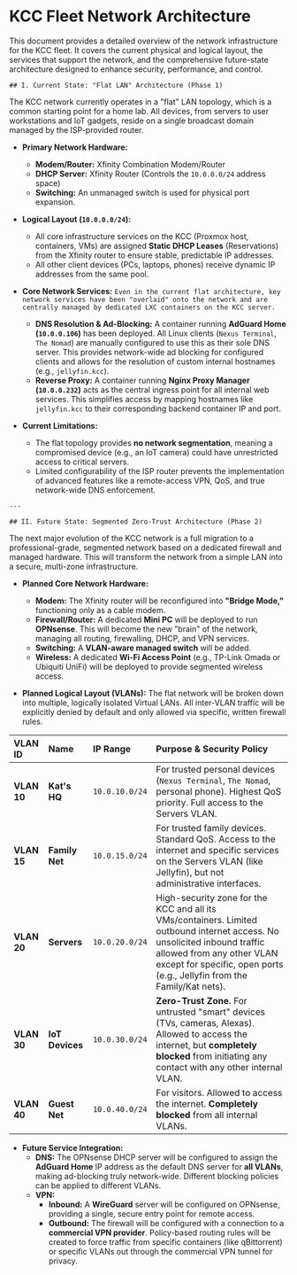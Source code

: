 # KCC Fleet Network Architecture

This document provides a detailed overview of the network infrastructure for the KCC fleet. It covers the current physical and logical layout, the services that support the network, and the comprehensive future-state architecture designed to enhance security, performance, and control.

`## I. Current State: "Flat LAN" Architecture (Phase 1)`

The KCC network currently operates in a "flat" LAN topology, which is a common starting point for a home lab. All devices, from servers to user workstations and IoT gadgets, reside on a single broadcast domain managed by the ISP-provided router.

*   **Primary Network Hardware:**
    *   **Modem/Router:** Xfinity Combination Modem/Router
    *   **DHCP Server:** Xfinity Router (Controls the `10.0.0.0/24` address space)
    *   **Switching:** An unmanaged switch is used for physical port expansion.

*   **Logical Layout (`10.0.0.0/24`):**
    *   All core infrastructure services on the KCC (Proxmox host, containers, VMs) are assigned **Static DHCP Leases** (Reservations) from the Xfinity router to ensure stable, predictable IP addresses.
    *   All other client devices (PCs, laptops, phones) receive dynamic IP addresses from the same pool.

*   **Core Network Services:**
    `Even in the current flat architecture, key network services have been "overlaid" onto the network and are centrally managed by dedicated LXC containers on the KCC server.`
    *   **DNS Resolution & Ad-Blocking:** A container running **AdGuard Home (`10.0.0.106`)** has been deployed. All Linux clients (`Nexus Terminal`, `The Nomad`) are manually configured to use this as their sole DNS server. This provides network-wide ad blocking for configured clients and allows for the resolution of custom internal hostnames (e.g., `jellyfin.kcc`).
    *   **Reverse Proxy:** A container running **Nginx Proxy Manager (`10.0.0.232`)** acts as the central ingress point for all internal web services. This simplifies access by mapping hostnames like `jellyfin.kcc` to their corresponding backend container IP and port.

*   **Current Limitations:**
    *   The flat topology provides **no network segmentation**, meaning a compromised device (e.g., an IoT camera) could have unrestricted access to critical servers.
    *   Limited configurability of the ISP router prevents the implementation of advanced features like a remote-access VPN, QoS, and true network-wide DNS enforcement.

`---`

`## II. Future State: Segmented Zero-Trust Architecture (Phase 2)`

The next major evolution of the KCC network is a full migration to a professional-grade, segmented network based on a dedicated firewall and managed hardware. This will transform the network from a simple LAN into a secure, multi-zone infrastructure.

*   **Planned Core Network Hardware:**
    *   **Modem:** The Xfinity router will be reconfigured into **"Bridge Mode,"** functioning only as a cable modem.
    *   **Firewall/Router:** A dedicated **Mini PC** will be deployed to run **OPNsense**. This will become the new "brain" of the network, managing all routing, firewalling, DHCP, and VPN services.
    *   **Switching:** A **VLAN-aware managed switch** will be added.
    *   **Wireless:** A dedicated **Wi-Fi Access Point** (e.g., TP-Link Omada or Ubiquiti UniFi) will be deployed to provide segmented wireless access.

*   **Planned Logical Layout (VLANs):**
    The flat network will be broken down into multiple, logically isolated Virtual LANs. All inter-VLAN traffic will be explicitly denied by default and only allowed via specific, written firewall rules.

| VLAN ID | Name | IP Range | Purpose & Security Policy |
| :--- | :--- | :--- | :--- |
| **VLAN 10** | **Kat's HQ** | `10.0.10.0/24` | For trusted personal devices (`Nexus Terminal`, `The Nomad`, personal phone). Highest QoS priority. Full access to the Servers VLAN. |
| **VLAN 15** | **Family Net** | `10.0.15.0/24` | For trusted family devices. Standard QoS. Access to the internet and specific services on the Servers VLAN (like Jellyfin), but not administrative interfaces. |
| **VLAN 20** | **Servers** | `10.0.20.0/24` | High-security zone for the KCC and all its VMs/containers. Limited outbound internet access. No unsolicited inbound traffic allowed from any other VLAN except for specific, open ports (e.g., Jellyfin from the Family/Kat nets). |
| **VLAN 30** | **IoT Devices** | `10.0.30.0/24` | **Zero-Trust Zone.** For untrusted "smart" devices (TVs, cameras, Alexas). Allowed to access the internet, but **completely blocked** from initiating any contact with any other internal VLAN. |
| **VLAN 40** | **Guest Net** | `10.0.40.0/24` | For visitors. Allowed to access the internet. **Completely blocked** from all internal VLANs. |

*   **Future Service Integration:**
    *   **DNS:** The OPNsense DHCP server will be configured to assign the **AdGuard Home** IP address as the default DNS server for **all VLANs**, making ad-blocking truly network-wide. Different blocking policies can be applied to different VLANs.
    *   **VPN:**
        *   **Inbound:** A **WireGuard** server will be configured on OPNsense, providing a single, secure entry point for remote access.
        *   **Outbound:** The firewall will be configured with a connection to a **commercial VPN provider**. Policy-based routing rules will be created to force traffic from specific containers (like qBittorrent) or specific VLANs out through the commercial VPN tunnel for privacy.
